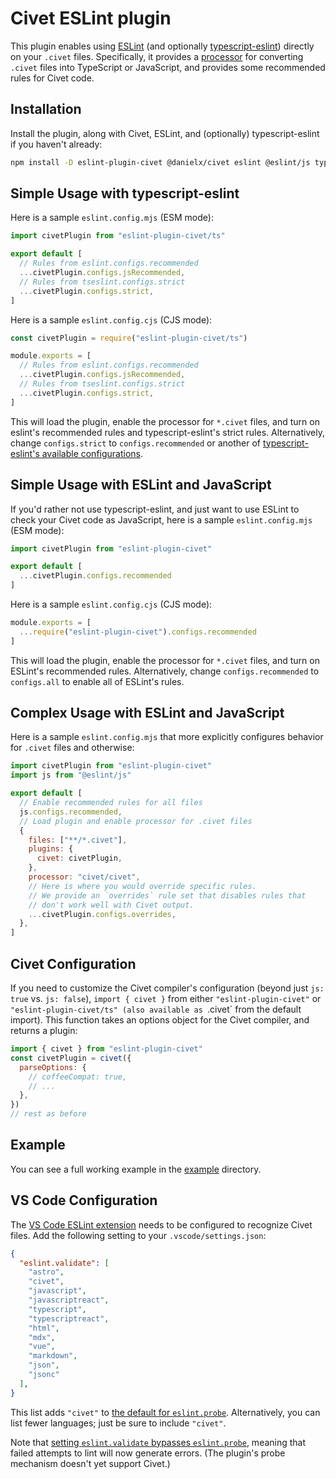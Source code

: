 # Civet ESLint plugin

This plugin enables using [ESLint](https://eslint.org/)
(and optionally [typescript-eslint](https://typescript-eslint.io/))
directly on your `.civet` files.  Specifically, it provides a
[processor](https://eslint.org/docs/latest/use/configure/plugins#specify-a-processor)
for converting `.civet` files into TypeScript or JavaScript,
and provides some recommended rules for Civet code.

## Installation

Install the plugin, along with Civet, ESLint, and (optionally)
typescript-eslint if you haven't already:

```sh
npm install -D eslint-plugin-civet @danielx/civet eslint @eslint/js typescript-eslint
```

## Simple Usage with typescript-eslint

Here is a sample `eslint.config.mjs` (ESM mode):

```js
import civetPlugin from "eslint-plugin-civet/ts"

export default [
  // Rules from eslint.configs.recommended
  ...civetPlugin.configs.jsRecommended,
  // Rules from tseslint.configs.strict
  ...civetPlugin.configs.strict,
]
```

Here is a sample `eslint.config.cjs` (CJS mode):

```js
const civetPlugin = require("eslint-plugin-civet/ts")

module.exports = [
  // Rules from eslint.configs.recommended
  ...civetPlugin.configs.jsRecommended,
  // Rules from tseslint.configs.strict
  ...civetPlugin.configs.strict,
]
```

This will load the plugin, enable the processor for `*.civet` files,
and turn on eslint's recommended rules and typescript-eslint's strict rules.
Alternatively, change `configs.strict` to `configs.recommended` or another of
[typescript-eslint's available configurations](https://typescript-eslint.io/users/configs).

## Simple Usage with ESLint and JavaScript

If you'd rather not use typescript-eslint, and just want to
use ESLint to check your Civet code as JavaScript,
here is a sample `eslint.config.mjs` (ESM mode):

```js
import civetPlugin from "eslint-plugin-civet"

export default [
  ...civetPlugin.configs.recommended
]
```

Here is a sample `eslint.config.cjs` (CJS mode):

```js
module.exports = [
  ...require("eslint-plugin-civet").configs.recommended
]
```

This will load the plugin, enable the processor for `*.civet` files,
and turn on ESLint's recommended rules.  Alternatively, change
`configs.recommended` to `configs.all` to enable all of ESLint's rules.

## Complex Usage with ESLint and JavaScript

Here is a sample `eslint.config.mjs` that more explicitly configures
behavior for `.civet` files and otherwise:

```js
import civetPlugin from "eslint-plugin-civet"
import js from "@eslint/js"

export default [
  // Enable recommended rules for all files
  js.configs.recommended,
  // Load plugin and enable processor for .civet files
  {
    files: ["**/*.civet"],
    plugins: {
      civet: civetPlugin,
    },
    processor: "civet/civet",
    // Here is where you would override specific rules.
    // We provide an `overrides` rule set that disables rules that
    // don't work well with Civet output.
    ...civetPlugin.configs.overrides,
  },
]
```

## Civet Configuration

If you need to customize the Civet compiler's configuration
(beyond just `js: true` vs. `js: false`), `import { civet }`
from either `"eslint-plugin-civet"` or `"eslint-plugin-civet/ts"
(also available as `.civet` from the default import).
This function takes an options object for the Civet compiler,
and returns a plugin:

```js
import { civet } from "eslint-plugin-civet"
const civetPlugin = civet({
  parseOptions: {
    // coffeeCompat: true,
    // ...
  },
})
// rest as before
```

## Example

You can see a full working example in the [example](./example) directory.

## VS Code Configuration

The [VS Code ESLint extension](https://marketplace.visualstudio.com/items?itemName=dbaeumer.vscode-eslint)
needs to be configured to recognize Civet files.
Add the following setting to your `.vscode/settings.json`:

```json
{
  "eslint.validate": [
    "astro",
    "civet",
    "javascript",
    "javascriptreact",
    "typescript",
    "typescriptreact",
    "html",
    "mdx",
    "vue",
    "markdown",
    "json",
    "jsonc"
  ],
}
```

This list adds `"civet"` to
[the default for `eslint.probe`](https://github.com/microsoft/vscode-eslint/?tab=readme-ov-file#settings-options).
Alternatively, you can list fewer languages; just be sure to include `"civet"`.

Note that
[setting `eslint.validate` bypasses `eslint.probe`](https://github.com/microsoft/vscode-eslint/?tab=readme-ov-file#settings-options),
meaning that failed attempts to lint will now generate errors.
(The plugin's probe mechanism doesn't yet support Civet.)
